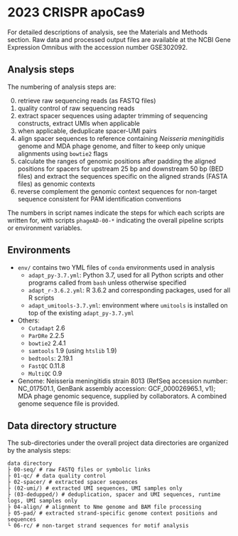 # 2023 CRISPR apoCas9

For detailed descriptions of analysis, see the Materials and Methods section.
Raw data and processed output files are available at the NCBI Gene Expression Omnibus with the accession number GSE302092.

## Analysis steps

The numbering of analysis steps are:

00. retrieve raw sequencing reads (as FASTQ files)
01. quality control of raw sequencing reads
02. extract spacer sequences using adapter trimming of sequencing constructs, extract UMIs when applicable
03. when applicable, deduplicate spacer-UMI pairs
04. align spacer sequences to reference containing *Neisseria meningitidis* genome and MDA phage genome, and filter to keep only unique alignments using `bowtie2` flags
05. calculate the ranges of genomic positions after padding the aligned positions for spacers for upstream 25 bp and downstream 50 bp (BED files) and extract the sequences specific on the aligned strands (FASTA files) as genomic contexts
06. reverse complement the genomic context sequences for non-target sequence consistent for PAM identification conventions

The numbers in script names indicate the steps for which each scripts are written for, with scripts `phageAD-00-*` indicating the overall pipeline scripts or environment variables.

## Environments

+ `env/` contains two YML files of `conda` environments used in analysis
  + `adapt_py-3.7.yml`: Python 3.7, used for all Python scripts and other programs called from `bash` unless otherwise specified
  + `adapt_r-3.6.2.yml`: R 3.6.2 and corresponding packages, used for all R scripts
  + `adapt_umitools-3.7.yml`: environment where `umitools` is installed on top of the existing `adapt_py-3.7.yml`
+ Others:
  + `Cutadapt` 2.6
  + `ParDRe` 2.2.5
  + `bowtie2` 2.4.1
  + `samtools` 1.9 (using `htslib` 1.9)
  + `bedtools`: 2.19.1
  + `FastQC` 0.11.8
  + `MultiQC` 0.9
+ Genome: Neisseria meningitidis strain 8013 (RefSeq accession number: NC_017501.1, GenBank assembly accession: GCF_000026965.1, v1); MDA phage genomic sequence, supplied by collaborators. A combined genome sequence file is provided.

## Data directory structure

The sub-directories under the overall project data directories are organized by the analysis steps:

```
data directory
├ 00-seq/ # raw FASTQ files or symbolic links
├ 01-qc/ # data quality control
├ 02-spacer/ # extracted spacer sequences
├ (02-umi/) # extracted UMI sequences, UMI samples only
├ (03-dedupped/) # deduplication, spacer and UMI sequences, runtime logs, UMI samples only
├ 04-align/ # alignment to Nme genome and BAM file processing
├ 05-pad/ # extracted strand-specific genome context positions and sequences
└ 06-rc/ # non-target strand sequences for motif analysis
```
